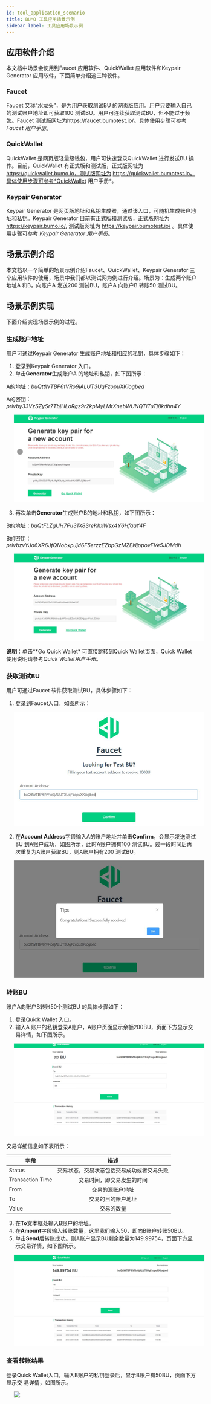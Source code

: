 ```yaml
---
id: tool_application_scenario
title: BUMO 工具应用场景示例
sidebar_label: 工具应用场景示例
---
```


## 应用软件介绍

本文档中场景会使用到Faucet 应用软件、QuickWallet 应用软件和Keypair Generator 应用软件，下面简单介绍这三种软件。

### Faucet

Faucet 又称“水龙头”，是为用户获取测试BU 的网页版应用。用户只要输入自己的测试账户地址即可获取100 测试BU。用户可连续获取测试BU，但不能过于频繁。Faucet 测试版网址为https://faucet.bumotest.io/。具体使用步骤可参考*Faucet 用户手册*。

### QuickWallet

QuickWallet 是网页版轻量级钱包，用户可快速登录QuickWallet 进行发送BU 操作。目前，QuickWallet 有正式版和测试版，正式版网址为 https://quickwallet.bumo.io，测试版网址为 https://quickwallet.bumotest.io。具体使用步骤可参考*QuickWallet 用户手册*。

### Keypair Generator
Keypair Generator 是网页版地址和私钥生成器，通过该入口，可随机生成账户地址和私钥。Keypair Generator 目前有正式版和测试版，正式版网址为 https://keypair.bumo.io/, 测试版网址为 https://keypair.bumotest.io/ 。具体使用步骤可参考 *Keypair Generator 用户手册*。

## 场景示例介绍

本文档以一个简单的场景示例介绍Faucet、QuickWallet、Keypair Generator 三个应用软件的使用，场景中我们都以测试网为例进行介绍。场景为：生成两个账户地址A 和B，向账户A 发送200 测试BU，账户A 向账户B 转账50 测试BU。

## 场景示例实现

下面介绍实现场景示例的过程。

### 生成账户地址

用户可通过Keypair Generator 生成账户地址和相应的私钥，具体步骤如下：
1. 登录到Keypair Generator 入口。
2. 单击**Generator**生成账户A 的地址和私钥，如下图所示：

A的地址：*buQttWTBP6tVRo9jALUT3UqFzopuXKiogbed*

A的密钥：*privby33VzSZySr7TbjHLoRgz9r2kpMyLMtXnebWUNQTiTuTj8kdhn4Y*

<img src="/docs/Assets/accountaddressgeneration_1.jpg"
     style= "margin-left: 20px">

3. 再次单击**Generator**生成账户B的地址和私钥，如下图所示：

B的地址：*buQtFLZgUH7Pu31X8SreKhxWsx4Y6HfaaY4F*

B的密钥：*privbzvYJo6XR6JfQNobxpJjd6F5erzzEZbpGzMZENjppovFVe5JDMdh*  

<img src="/docs/Assets/accountaddressgeneration_2.jpg"
     style= "margin-left: 20px">

**说明**：单击**Go Quick Wallet* 可直接跳转到Quick Wallet页面，Quick Wallet 使用说明请参考*Quick Wallet用户手册*。

### 获取测试BU

用户可通过Faucet 软件获取测试BU，具体步骤如下：
1. 登录到Faucet入口，如图所示：

<img src="/docs/Assets/acquiretestbu_1.jpg"
     style= "margin-left: 20px">

2. 在**Account Address**字段输入A的账户地址并单击**Confirm**，会显示发送测试BU 到A账户成功，如图所示，此时A账户拥有100 测试BU。过一段时间后再次重复为A账户获取BU，则A账户拥有200 测试BU。

<img src="/docs/Assets/acquiretestbu_2.jpg"
     style= "margin-left: 20px">

### 转账BU

账户A向账户B转账50个测试BU 的具体步骤如下：
1. 登录Quick Wallet 入口。
2. 输入A 账户的私钥登录A账户，A账户页面显示余额200BU，页面下方显示交易详情，如下图所示。 

<img src="/docs/Assets/transferbu_1.jpg"
     style= "margin-left: 20px">  

交易详细信息如下表所示：

|字段|描述|
|----|:-------:|
|Status|交易状态，交易状态包括交易成功或者交易失败|
|Transaction Time|交易时间，即交易发生的时间|
|From|交易的源账户地址|
|To|交易的目的账户地址|
|Value|交易的数量|

3. 在**To**文本框处输入B账户的地址。
4. 在**Amount**字段输入转账数量，这里我们输入50，即向B账户转账50BU。
5. 单击**Send**后转账成功。则A账户显示BU剩余数量为149.99754，页面下方显示交易详情，如下图所示。

<img src="/docs/Assets/transferbu_2.jpg"
     style= "margin-left: 20px">  

### 查看转账结果

登录Quick Wallet入口，输入B账户的私钥登录后，显示B账户有50BU，页面下方显示交
易详情，如图所示。

<img src="/docs/Assets/checktransfer
.jpg"
     style= "margin-left: 20px">  